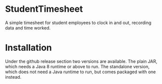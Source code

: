 # StudentTimesheet
A simple timesheet for student employees to clock in and out, recording data and time worked.

# Installation
Under the github release section two versions are available. The plain JAR, which needs a Java 8 runtime or above to run. The standalone version, which does not need a Java runtime to run, but comes packaged with one instead.
